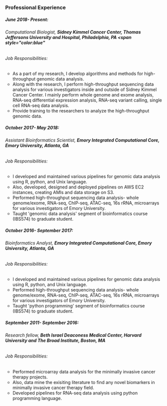 ### Professional Experience

##### June 2018- Present:
###### *Computational Biologist,* *__Sidney Kimmel Cancer Center, Thomas Jeffersons University and Hospital, Philadelphia, PA <span style="color:blue"__*

###### Job Responsibilities:
<ul type="circle">
    <li> As a part of my research, I develop algorithms and methods for high-throughput genomic data analysis. </li>
    <li> Along with the research, I perform high-throughput sequencing data analysis for various investigators inside and outside of Sidney Kimmel Cancer Center. I mainly perform whole genome and exome analysis, RNA-seq differential expression analysis, RNA-seq variant calling, single cell RNA-seq data analysis. </li>
    <li> Provide training to the researchers to analyze the high-throughput genomic data. </li>
</ul>


##### October 2017- May 2018:
###### *Assistant Bioinformatics Scientist,* *__Emory Integrated Computational Core, Emory University, Atlanta, GA__*

###### Job Responsibilities:
<ul type="circle">
    <li> I developed and maintained various pipelines for genomic data analysis using R, python, and Unix language. </li>
    <li> Also, developed, designed and deployed pipelines on AWS EC2 instances, creating AMIs and data storage on S3. </li>
    <li> Performed high-throughput sequencing data analysis- whole genome/exome, RNA-seq, ChIP-seq, ATAC-seq, 16s rRNA, microarrays for various investigators of Emory University. </li>
    <li> Taught 'genomic data analysis' segment of bioinformatics course (IBS574) to graduate student.</li>
</ul>


##### October 2016- September 2017:
###### *Bioinformatics Analyst,* *__Emory Integrated Computational Core, Emory University, Atlanta, GA__*

###### Job Responsibilities:
<ul type="circle">
    <li> I developed and maintained various pipelines for genomic data analysis using R, python, and Unix language. </li>
    <li> Performed high-throughput sequencing data analysis- whole genome/exome, RNA-seq, ChIP-seq, ATAC-seq, 16s rRNA, microarrays for various investigators of Emory University. </li>
    <li> Taught 'python programming' segment of bioinformatics course (IBS574) to graduate student.</li>
</ul>


##### September 2011- September 2016:
###### *Research fellow,* *__Beth Israel Deaconess Medical Center, Harvard University and The Broad Institute, Boston, MA__*

###### Job Responsibilities:
<ul type="circle">
    <li> Performed microarray data analysis for the minimally invasive cancer therapy projects. </li>
    <li> Also, data mine the exisiting literature to find any novel biomarkers in minimally invasive cancer therapy field. </li>
    <li> Developed pipelines for RNA-seq data analysis using python programming language.</li>
</ul>